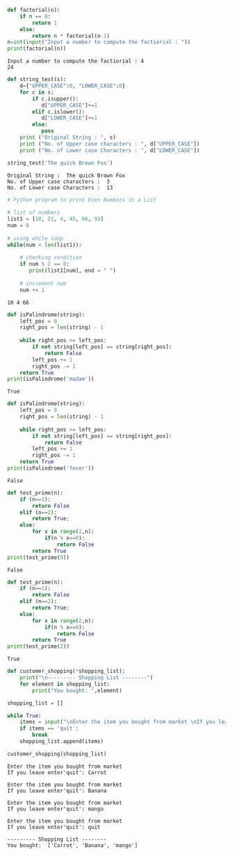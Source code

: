 ```python
def factorial(n):
    if n == 0:
        return 1
    else:
        return n * factorial(n-1)
n=int(input("Input a number to compute the factiorial : "))
print(factorial(n))
```

    Input a number to compute the factiorial : 4
    24
    


```python
def string_test(s):
    d={"UPPER_CASE":0, "LOWER_CASE":0}
    for c in s:
        if c.isupper():
           d["UPPER_CASE"]+=1
        elif c.islower():
           d["LOWER_CASE"]+=1
        else:
           pass
    print ("Original String : ", s)
    print ("No. of Upper case characters : ", d["UPPER_CASE"])
    print ("No. of Lower case Characters : ", d["LOWER_CASE"])

string_test('The quick Brown Fox')
```

    Original String :  The quick Brown Fox
    No. of Upper case characters :  3
    No. of Lower case Characters :  13
    


```python
# Python program to print Even Numbers in a List 
  
# list of numbers 
list1 = [10, 21, 4, 45, 66, 93] 
num = 0
  
# using while loop         
while(num < len(list1)): 
      
    # checking condition 
    if num % 2 == 0: 
       print(list1[num], end = " ") 
      
    # increment num   
    num += 1
```

    10 4 66 


```python
def isPalindrome(string):
	left_pos = 0
	right_pos = len(string) - 1
	
	while right_pos >= left_pos:
		if not string[left_pos] == string[right_pos]:
			return False
		left_pos += 1
		right_pos -= 1
	return True
print(isPalindrome('madam'))
```

    True
    


```python
def isPalindrome(string):
	left_pos = 0
	right_pos = len(string) - 1
	
	while right_pos >= left_pos:
		if not string[left_pos] == string[right_pos]:
			return False
		left_pos += 1
		right_pos -= 1
	return True
print(isPalindrome('fever'))
```

    False
    


```python
def test_prime(n):
    if (n==1):
        return False
    elif (n==2):
        return True;
    else:
        for x in range(2,n):
            if(n % x==0):
                return False
        return True             
print(test_prime(9))
```

    False
    


```python
def test_prime(n):
    if (n==1):
        return False
    elif (n==2):
        return True;
    else:
        for x in range(2,n):
            if(n % x==0):
                return False
        return True             
print(test_prime(2))
```

    True
    


```python
def customer_shopping(*shopping_list):
    print("\n--------- Shopping List --------")    
    for element in shopping_list:
        print("You bought: ",element)

shopping_list = []

while True:
    items = input("\nEnter the item you bought from market \nIf you leave enter'quit': ")
    if items == 'quit':
        break
    shopping_list.append(items)

customer_shopping(shopping_list)
```

    
    Enter the item you bought from market 
    If you leave enter'quit': Carrot
    
    Enter the item you bought from market 
    If you leave enter'quit': Banana
    
    Enter the item you bought from market 
    If you leave enter'quit': mango
    
    Enter the item you bought from market 
    If you leave enter'quit': quit
    
    --------- Shopping List --------
    You bought:  ['Carrot', 'Banana', 'mango']
    


```python

```
